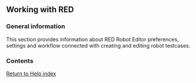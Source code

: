 ## Working with RED

### General information

This section provides information about RED Robot Editor preferences, settings
and workflow connected with creating and editing robot testcases.

### Contents

[Return to Help index](http://nokia.github.io/RED/help/)
